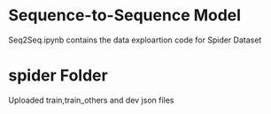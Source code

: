 # Sequence-to-Sequence Model
Seq2Seq.ipynb contains the data exploartion code for Spider Dataset

# spider Folder
Uploaded train,train_others and dev json files 
